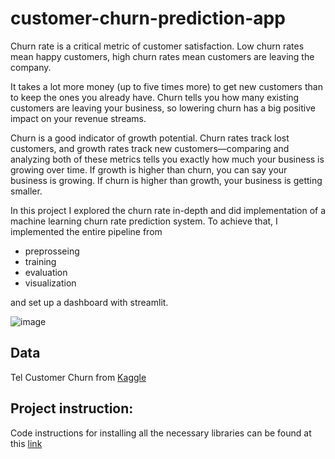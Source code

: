 # customer-churn-prediction-app
Churn rate is a critical metric of customer satisfaction. Low churn rates mean happy customers, high churn rates mean customers are leaving the company.

It takes a lot more money (up to five times more) to get new customers than to keep the ones you already have. Churn tells you how many existing customers are leaving your business, so lowering churn has a big positive impact on your revenue streams.

Churn is a good indicator of growth potential. Churn rates track lost customers, and growth rates track new customers—comparing and analyzing both of these metrics tells you exactly how much your business is growing over time. If growth is higher than churn, you can say your business is growing. If churn is higher than growth, your business is getting smaller. 


In this project I explored the churn rate in-depth and did implementation of a machine learning churn rate prediction system. To achieve that, I implemented the entire pipeline from 
- preprosseing 
- training
- evaluation
- visualization

and set up a dashboard with streamlit. 

![image](https://user-images.githubusercontent.com/68074969/231832748-d86dc032-ce1d-46d4-80fb-241973b1bb10.png)

## Data
Tel Customer Churn from <a href="https://www.kaggle.com/datasets/blastchar/telco-customer-churn" target="_blank">Kaggle</a>

## Project instruction:

Code instructions for installing all the necessary libraries can be found at this <a href="https://drive.google.com/drive/folders/1ix63brkV8cuQFm863mPLz-IGizNO9EtY?usp=sharing" target="_blank">link</a>
